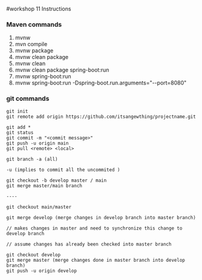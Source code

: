 #workshop 11 Instructions

### Maven commands

1. mvnw
2. mvn compile
3. mvnw package
4. mvnw clean package
5. mvnw clean 
6. mvnw clean package spring-boot:run
7. mvnw spring-boot:run
8. mvnw spring-boot:run -Dspring-boot.run.arguments="--port=8080"


### git commands

    git init
    git remote add origin https://github.com/itsangewthing/projectname.git

    git add *
    git status
    git commit -m "<commit message>"
    git push -u origin main 
    git pull <remote> <local>

    git branch -a (all)

    -u (implies to commit all the uncommited )

    git checkout -b develop master / main
    git merge master/main branch 

    ----
    
    git checkout main/master

    git merge develop (merge changes in develop branch into master branch)

    // makes changes in master and need to synchronize this change to develop branch 

    // assume changes has already been checked into master branch 

    git checkout develop
    git merge master (merge changes done in master branch into develop branch)
    git push -u origin develop 